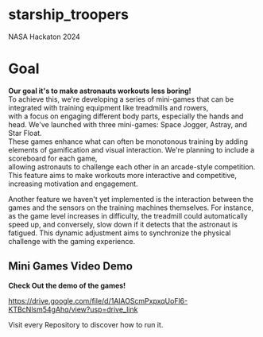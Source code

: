 # starship_troopers
NASA Hackaton 2024

 # Goal

**Our goal it's to make astronauts workouts less boring!**\
To achieve this, we're developing a series of mini-games that can be integrated with training equipment like treadmills and rowers,\
with a focus on engaging different body parts, especially the hands and head. We've launched with three mini-games: Space Jogger, Astray, and Star Float.\
These games enhance what can often be monotonous training by adding elements of gamification and visual interaction. We're planning to include a scoreboard for each game, \
allowing astronauts to challenge each other in an arcade-style competition.\
This feature aims to make workouts more interactive and competitive, increasing motivation and engagement.

Another feature we haven't yet implemented is the interaction between the games and the sensors on the training machines themselves. For instance, as the game level increases in difficulty, the treadmill could automatically speed up, and conversely, slow down if it detects that the astronaut is fatigued. This dynamic adjustment aims to synchronize the physical challenge with the gaming experience.

 ## Mini Games Video Demo 

**Check Out the demo of the games!**

https://drive.google.com/file/d/1AlAOScmPxpxqUoFl6-KTBcNlsm54gAhq/view?usp=drive_link

Visit every Repository to discover how to run it.